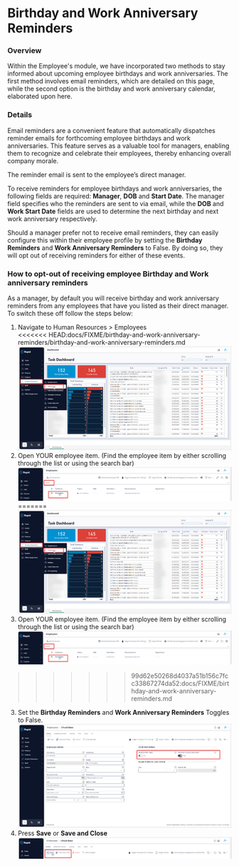 # Birthday and Work Anniversary Reminders

### Overview

Within the Employee's module, we have incorporated two methods to stay informed about upcoming employee birthdays and work anniversaries. The first method involves email reminders, which are detailed on this page, while the second option is the birthday and work anniversary calendar, elaborated upon here.

### Details

Email reminders are a convenient feature that automatically dispatches reminder emails for forthcoming employee birthdays and work anniversaries. This feature serves as a valuable tool for managers, enabling them to recognize and celebrate their employees, thereby enhancing overall company morale.

The reminder email is sent to the employee’s direct manager.

To receive reminders for employee birthdays and work anniversaries, the following fields are required: **Manager**, **DOB** and **Start Date**. The manager field specifies who the reminders are sent to via email, while the **DOB** and **Work Start Date** fields are used to determine the next birthday and next work anniversary respectively.

Should a manager prefer not to receive email reminders, they can easily configure this within their employee profile by setting the **Birthday Reminders** and **Work Anniversary Reminders** to False. By doing so, they will opt out of receiving reminders for either of these events.

### How to opt-out of receiving employee Birthday and Work anniversary reminders

As a manager, by default you will receive birthday and work anniversary reminders from any employees that have you listed as their direct manager. To switch these off follow the steps below:

1. Navigate to Human Resources &gt; Employees  
<<<<<<< HEAD:docs/FIXME/birthday-and-work-anniversary-reminders/birthday-and-work-anniversary-reminders.md
    ![image-1702515802672.png](./downloaded_image_1705285192509.png)
2. Open YOUR employee item. (Find the employee item by either scrolling through the list or using the search bar)  
    ![image-1702516317433.png](./downloaded_image_1705285193519.png)
=======
    ![image-1702515802672.png](../Global-Images/downloaded_image_1705285192509.png)
2. Open YOUR employee item. (Find the employee item by either scrolling through the list or using the search bar)  
    ![image-1702516317433.png](./../Global-Images/downloaded_image_1705285193519.png)
>>>>>>> 99d62e50268d4037a51b156c7fcc33867274da52:docs/FIXME/birthday-and-work-anniversary-reminders.md
3. Set the **Birthday Reminders** and **Work Anniversary Reminders** Toggles to False.  
    ![image-1702517066457.png](./downloaded_image_1705285194535.png)
4. Press **Save** or ****Save and Close**** ![image-1702517094841.png](./downloaded_image_1705285195545.png)